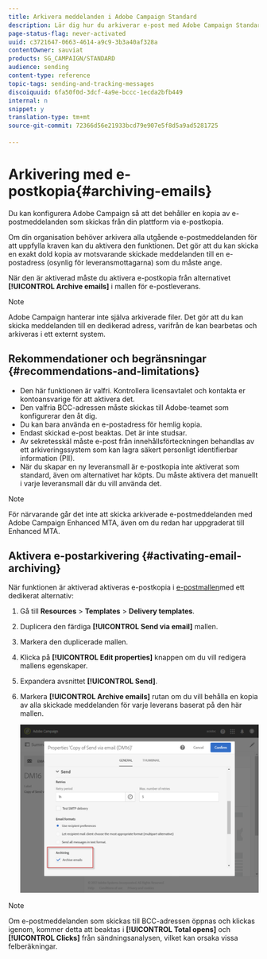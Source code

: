```yaml
---
title: Arkivera meddelanden i Adobe Campaign Standard
description: Lär dig hur du arkiverar e-post med Adobe Campaign Standard med hjälp av en e-postadress för en hemlig kopia.
page-status-flag: never-activated
uuid: c3721647-0663-4614-a9c9-3b3a40af328a
contentOwner: sauviat
products: SG_CAMPAIGN/STANDARD
audience: sending
content-type: reference
topic-tags: sending-and-tracking-messages
discoiquuid: 6fa50f0d-3dcf-4a9e-bccc-1ecda2bfb449
internal: n
snippet: y
translation-type: tm+mt
source-git-commit: 72366d56e21933bcd79e907e5f8d5a9ad5281725

---
```



# Arkivering med e-postkopia{#archiving-emails}

Du kan konfigurera Adobe Campaign så att det behåller en kopia av e-postmeddelanden som skickas från din plattform via e-postkopia.

Om din organisation behöver arkivera alla utgående e-postmeddelanden för att uppfylla kraven kan du aktivera den funktionen. Det gör att du kan skicka en exakt dold kopia av motsvarande skickade meddelanden till en e-postadress (osynlig för leveransmottagarna) som du måste ange.

När den är aktiverad måste du aktivera e-postkopia från alternativet **[!UICONTROL Archive emails]** i mallen för e-postleverans.

>[!NOTE]
>
>Adobe Campaign hanterar inte själva arkiverade filer. Det gör att du kan skicka meddelanden till en dedikerad adress, varifrån de kan bearbetas och arkiveras i ett externt system.

## Rekommendationer och begränsningar {#recommendations-and-limitations}

* Den här funktionen är valfri. Kontrollera licensavtalet och kontakta er kontoansvarige för att aktivera det.
* Den valfria BCC-adressen måste skickas till Adobe-teamet som konfigurerar den åt dig.
* Du kan bara använda en e-postadress för hemlig kopia.
* Endast skickad e-post beaktas. Det är inte studsar.
* Av sekretesskäl måste e-post från innehållsförteckningen behandlas av ett arkiveringssystem som kan lagra säkert personligt identifierbar information (PII).
* När du skapar en ny leveransmall är e-postkopia inte aktiverat som standard, även om alternativet har köpts. Du måste aktivera det manuellt i varje leveransmall där du vill använda det.

>[!NOTE]
>
>För närvarande går det inte att skicka arkiverade e-postmeddelanden med Adobe Campaign Enhanced MTA, även om du redan har uppgraderat till Enhanced MTA.

## Aktivera e-postarkivering {#activating-email-archiving}

När funktionen är aktiverad aktiveras e-postkopia i [e-postmallen](../../start/using/marketing-activity-templates.md)med ett dedikerat alternativ:

1. Gå till **Resources** > **Templates** > **Delivery templates**.
1. Duplicera den färdiga **[!UICONTROL Send via email]** mallen.
1. Markera den duplicerade mallen.
1. Klicka på **[!UICONTROL Edit properties]** knappen om du vill redigera mallens egenskaper.
1. Expandera avsnittet **[!UICONTROL Send]**.
1. Markera **[!UICONTROL Archive emails]** rutan om du vill behålla en kopia av alla skickade meddelanden för varje leverans baserat på den här mallen.

   ![](assets/email_archiving.png)

>[!NOTE]
>
>Om e-postmeddelanden som skickas till BCC-adressen öppnas och klickas igenom, kommer detta att beaktas i **[!UICONTROL Total opens]** och **[!UICONTROL Clicks]** från sändningsanalysen, vilket kan orsaka vissa felberäkningar.